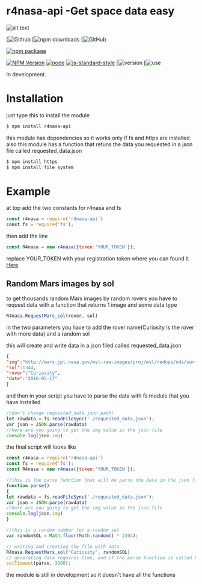 

# r4nasa-api -Get space data easy
![alt text](http://r4yan.ga/r4nasa-api.png)

[![Github](https://img.shields.io/badge/GITHUB-link--Repository-blue.svg?logo=github&link=https://github.com/R4yGM/r4nasa-api&style=for-the-badge)
[![npm downloads](https://img.shields.io/npm/dt/r4nasa-api.svg?color=blue&logo=R4y&logoColor=blue&style=popout)
[![GitHub](https://img.shields.io/github/stars/R4yGM/r4nasa-api.svg?style=social)

[![npm package](https://nodei.co/npm/r4nasa-api.png?downloads=true&downloadRank=true&stars=true)](https://nodei.co/npm/r4nasa-api/)


[![NPM Version](https://img.shields.io/npm/v/r4nasa-api.svg?style=flat-square)](https://www.npmjs.com/package/r4nasa-api)
[![node](https://img.shields.io/node/v/telegraf.svg?style=flat-square)](https://www.npmjs.com/package/r4nasa-api)
[![js-standard-style](https://img.shields.io/badge/code%20style-standard-brightgreen.svg?style=flat-square)](http://standardjs.com/)
[![version](https://img.shields.io/badge/r4nasa--api-v1.0.4-blue.svg)
[![use](https://img.shields.io/badge/dependencies-https-important.svg)


In development.

# Installation
just type this to install the module
```bash
$ npm install r4nasa-api
```
this module has dependencies so it works only if fs and https are installed also this module has a function that retuns the data you requested in a json file called requested_data.json
```bash
$ npm install https
$ npm install file system
```
# Example
at top add the two constants for r4nasa and fs
```JavaScript
const r4nasa = require('r4nasa-api')
const fs = require('fs');
```
then add the line
```JavaScript
const R4nasa = new r4nasa({token:'YOUR_TOKEN'});
```
replace YOUR_TOKEN with your registration token where you can found it [Here](https://api.nasa.gov/index.html#apply-for-an-api-key)

## Random Mars images by sol
  to get thousands random Mars images by random rovers you have to request data with a function that returns 1 image and some data type
  ```JavaScript
R4nasa.RequestMars_sol(rover, sol)
```
in the two parameters you have to add the rover name(Curiosity is the rover with more data) and a random sol


this will create and write data in a json filed called requested_data.json
  ```Json
{
"img":"http://mars.jpl.nasa.gov/msl-raw-images/proj/msl/redops/ods/surface/sol/01344/opgs/edr/fcam/FRB_516810721EDR_F0541238FHAZ00304M_.JPG",
"sol":1344,
"rover":"Curiosity",
"date":"2016-05-17"
}
```
and then in your script you have to parse the data with fs module that you have installed

  ```JavaScript
  //don't change requested_data.json path!
let rawdata = fs.readFileSync('./requested_data.json');  
var json = JSON.parse(rawdata)
//here are you going to get the img value in the json file 
console.log(json.img)
```
the final script will looks like
```JavaScript
const r4nasa = require('r4nasa-api')
const fs = require('fs');
const R4nasa = new r4nasa({token:'YOUR_TOKEN'});

//this is the parse function that will be parse the data in the json file
function parse()
{
let rawdata = fs.readFileSync('./requested_data.json');  
var json = JSON.parse(rawdata)
//here are you going to get the img value in the json file
console.log(json.img)
}

//this is a random number for a random sol
var randomSOL = Math.floor(Math.random() * 2394);

// writing and creating the file with data
R4nasa.RequestMars_sol("Curiosity", randomSOL)
// generating data requires time, and if the parse function is called before RequestMars_sol finish this will return an error 
setTimeout(parse, 3800);

```
the module is still in development so it doesn't have all the functions



